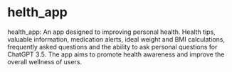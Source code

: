 # helth_app
health_app: An app designed  to improving personal health. Health tips, valuable information, medication alerts, ideal weight and BMI calculations, frequently asked questions and the ability to ask personal questions for ChatGPT 3.5. The app aims to promote health awareness and improve the overall wellness of users.
